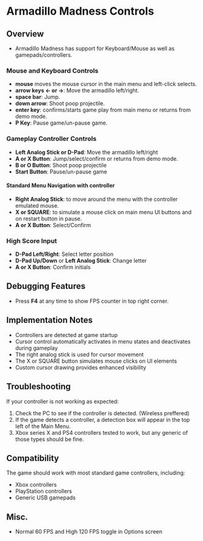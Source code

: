 # Armadillo Madness Controls

## Overview

- Armadillo Madness has support for Keyboard/Mouse as well as gamepads/controllers.

### Mouse and Keyboard Controls
- **mouse** moves the mouse cursor in the main menu and left-click selects.
- **arrow keys <- or ->**: Move the armadillo left/right.
- **space bar**: Jump.
- **down arrow**: Shoot poop projectile.
- **enter key**: confirms/starts game play from main menu or returns from demo mode.
- **P Key**: Pause game/un-pause game.

### Gameplay Controller Controls

- **Left Analog Stick or D-Pad**: Move the armadillo left/right
- **A or X Button**: Jump/select/confirm or returns from demo mode.
- **B or O Button**: Shoot poop projectile
- **Start Button**: Pause/un-pause game

#### Standard Menu Navigation with controller
- **Right Analog Stick**: to move around the menu with the controller emulated mouse.
- **X or SQUARE**: to simulate a mouse click on main menu UI buttons and on restart button in pause.
- **A or X Button**: Select/Confirm

### High Score Input

- **D-Pad Left/Right**: Select letter position
- **D-Pad Up/Down** or **Left Analog Stick**: Change letter
- **A or X Button**: Confirm initials

## Debugging Features

- Press **F4** at any time to show FPS counter in top right corner.

## Implementation Notes

- Controllers are detected at game startup
- Cursor control automatically activates in menu states and deactivates during gameplay
- The right analog stick is used for cursor movement
- The X or SQUARE button simulates mouse clicks on UI elements
- Custom cursor drawing provides enhanced visibility

## Troubleshooting

If your controller is not working as expected:

1. Check the PC to see if the controller is detected. (Wireless preffered)
2. If the game detects a controller, a detection box will appear in the top left of the Main Menu.
3. Xbox series X and PS4 controllers tested to work, but any generic of those types should be fine.

## Compatibility

The game should work with most standard game controllers, including:
- Xbox controllers
- PlayStation controllers
- Generic USB gamepads

## Misc.
- Normal 60 FPS and High 120 FPS toggle in Options screen
